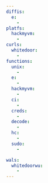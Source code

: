 ```yaml
---
diffis:
  e:
    -
platfs:
  hackmyvm:
    -
curls:
  whitedoor:
    -
functions:
  unix:
    -
  e:
    -
  hackmyvm:
    -
  ci:
    -
  creds:
    -
  decode:
    -
  hc:
    -
  sudo:
    -

wals:
  whitedoorwu:
    -
---
```

